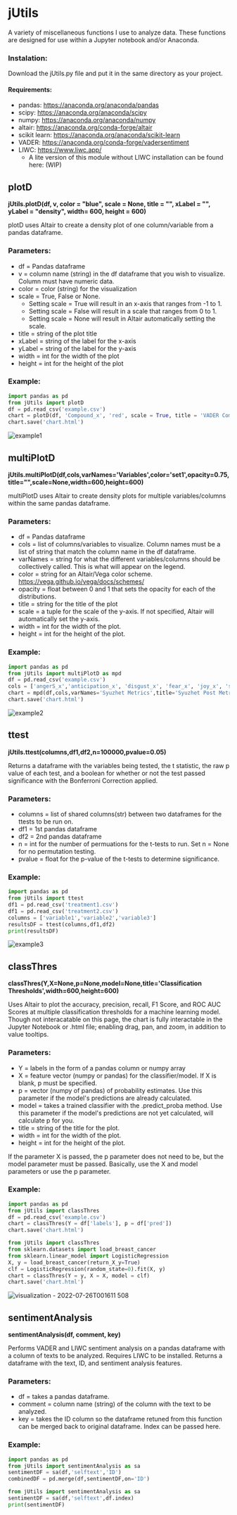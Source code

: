 # jUtils
A variety of miscellaneous functions I use to analyze data. These functions are designed for use within a Jupyter notebook and/or Anaconda. 

### Instalation:
Download the jUtils.py file and put it in the same directory as your project.
#### Requirements:
* pandas: https://anaconda.org/anaconda/pandas 
* scipy: https://anaconda.org/anaconda/scipy
* numpy: https://anaconda.org/anaconda/numpy
* altair: https://anaconda.org/conda-forge/altair
* scikit learn: https://anaconda.org/anaconda/scikit-learn
* VADER: https://anaconda.org/conda-forge/vadersentiment
* LIWC: https://www.liwc.app/
   * A lite version of this module without LIWC installation can be found here: (WIP)

## plotD
__jUtils.plotD(df, v, color = "blue", scale = None, title = "", xLabel = "", yLabel = "density", width= 600, height = 600)__

plotD uses Altair to create a density plot of one column/variable from a pandas dataframe. 


### Parameters:
* df = Pandas dataframe
* v = column name (string) in the df dataframe that you wish to visualize. Column must have numeric data. 
* color = color (string) for the visualization
* scale = True, False or None. 
  * Setting scale = True will result in an x-axis that ranges from -1 to 1. 
  * Setting scale = False will result in a scale that ranges from 0 to 1. 
  * Setting scale = None will result in Altair automatically setting the scale. 
* title = string of the plot title
* xLabel = string of the label for the x-axis
* yLabel = string of the label for the y-axis
* width = int for the width of the plot
* height = int for the height of the plot
  
### Example:
```py
import pandas as pd
from jUtils import plotD
df = pd.read_csv('example.csv')
chart = plotD(df, 'Compound_x', 'red', scale = True, title = 'VADER Compound Score', xLabel='Compound Score')
chart.save('chart.html')
```

![example1](https://raw.githubusercontent.com/darkcon3000/jUtils/main/example1.png)

## multiPlotD
__jUtils.multiPlotD(df,cols,varNames='Variables',color='set1',opacity=0.75,title="",scale=None,width=600,height=600)__


multiPlotD uses Altair to create density plots for multiple variables/columns within the same pandas dataframe. 


### Parameters:
* df = Pandas dataframe
* cols = list of columns/variables to visualize. Column names must be a list of string that match the column name in the df dataframe.
* varNames = string for what the different variables/columns should be collectively called. This is what will appear on the legend. 
* color = string for an Altair/Vega color scheme. https://vega.github.io/vega/docs/schemes/ 
* opacity = float between 0 and 1 that sets the opacity for each of the distributions. 
* title = string for the title of the plot
* scale = a tuple for the scale of the y-axis. If not specified, Altair will automatically set the y-axis. 
* width = int for the width of the plot.
* height = int for the height of the plot. 

### Example:
```py
import pandas as pd
from jUtils import multiPlotD as mpd
df = pd.read_csv('example.csv')
cols = ['angerS_x','anticipation_x', 'disgust_x', 'fear_x', 'joy_x', 'sadness_x', 'surprise_x','trust_x']
chart = mpd(df,cols,varNames='Syuzhet Metrics',title='Syuzhet Post Metrics')
chart.save('chart.html')
```
![example2](https://raw.githubusercontent.com/darkcon3000/jUtils/main/example2.png)

## ttest
__jUtils.ttest(columns,df1,df2,n=100000,pvalue=0.05)__

Returns a dataframe with the variables being tested, the t statistic, the raw p value of each test, and a boolean for whether or not the test passed significance with the Bonferroni Correction applied. 

### Parameters:
* columns = list of shared columns(str) between two dataframes for the ttests to be run on. 
* df1 = 1st pandas dataframe
* df2 = 2nd pandas dataframe
* n = int for the number of permuations for the t-tests to run. Set n = None for no permutation testing. 
* pvalue = float for the p-value of the t-tests to determine significance. 

### Example:

```py
import pandas as pd
from jUtils import ttest
df1 = pd.read_csv('treatment1.csv')
df1 = pd.read_csv('treatment2.csv')
columns = ['variable1','variable2','variable3']
resultsDF = ttest(columns,df1,df2)
print(resultsDF)
```
![example3](https://raw.githubusercontent.com/darkcon3000/jUtils/main/example3.png)


## classThres
__classThres(Y,X=None,p=None,model=None,title='Classification Thresholds',width=600,height=600)__

Uses Altair to plot the accuracy, precision, recall, F1 Score, and ROC AUC Scores at multiple classification thresholds for a machine learning model. 
Though not interacatable on this page, the chart is fully interactable in the Jupyter Notebook or .html file; enabling drag, pan, and zoom, in addition to value tooltips. 

### Parameters:
* Y = labels in the form of a pandas column or numpy array
* X = feature vector (numpy or pandas) for the classifier/model. If X is blank, p must be specified.
* p = vector (numpy of pandas) of probability estimates. Use this parameter if the model's predictions are already calculated.
* model = takes a trained classifier with the .predict_proba method. Use this parameter if the model's predictions are not yet calculated, will calculate p for you. 
* title  = string of the title for the plot.
* width = int for the width of the plot.
* height = int for the height of the plot.

If the parameter X is passed, the p parameter does not need to be, but the model parameter must be passed.
Basically, use the X and model parameters or use the p parameter.

### Example:
```py
import pandas as pd
from jUtils import classThres
df = pd.read_csv('example.csv')
chart = classThres(Y = df['labels'], p = df['pred'])
chart.save('chart.html')
```
```py
from jUtils import classThres
from sklearn.datasets import load_breast_cancer
from sklearn.linear_model import LogisticRegression
X, y = load_breast_cancer(return_X_y=True)
clf = LogisticRegression(random_state=0).fit(X, y)
chart = classThres(Y = y, X = X, model = clf)
chart.save('chart.html')
```
![visualization - 2022-07-26T001611 508](https://user-images.githubusercontent.com/16627135/180936790-cfc66242-bed6-4cbb-a741-9b6ec89c8793.png)



## sentimentAnalysis
__sentimentAnalysis(df, comment, key)__

Performs VADER and LIWC sentiment analysis on a pandas dataframe with a column of texts to be analyzed.
Requires LIWC to be installed. 
Returns a dataframe with the text, ID, and sentiment analysis features.

### Parameters:
* df = takes a pandas dataframe.
* comment = column name (string) of the column with the text to be analyzed. 
* key = takes the ID column so the dataframe retuned from this function can be merged back to original dataframe. Index can be passed here.

### Example:

```py
import pandas as pd
from jUtils import sentimentAnalysis as sa
sentimentDF = sa(df,'selftext','ID')
combinedDF = pd.merge(df,sentimentDF,on='ID')
```
```py
from jUtils import sentimentAnalysis as sa
sentimentDF = sa(df,'selftext',df.index)
print(sentimentDF)
```


